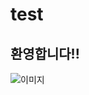 # test

## 환영합니다!!

![이미지](https://pixabay.com/ko/illustrations/%ED%95%98%EB%8A%98-%EC%8A%A4%ED%83%80-%EA%B3%B5%EA%B0%84-%EB%B0%A4-%EC%96%B4%EB%91%90%EC%9A%B4-5375005/)
